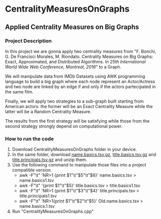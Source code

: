 # CentralityMeasuresOnGraphs

## Applied Centrality Measures on Big Graphs

### Project Description 

In this project we are gonna apply two centrality measures from "F. Bonchi, G. De Francisci Morales, M. Riondato. Centrality Measures on Big Graphs: Exact, Approximated, and Distributed Algorithms. In *25th International World Wide Web Conference, Montreal, 2016*" to a Graph.

We will manipulate data from IMDb Datasets using AWK programming language to build a big graph where each node represent an Actor/Actress and two node are linked by an edge if and only if the actors partecipated in the same film.

Finally, we will apply two strategies to a sub-graph built starting from American actors: the former will be an Exact Centrality Measure while the latter will be a Random Centrality Measure.

The results from the first strategy will be satisfying while those from the second strategy strongly depend on computational power.

### How to run the code

1. Download CentralityMeasuresOnGraphs folder in your device.
2. In the same folder, download [name.basics.tsv.gz](https://datasets.imdbws.com/name.basics.tsv.gz), [title.basics.tsv.gz](https://datasets.imdbws.com/title.basics.tsv.gz) and [title.principals.tsv.gz](https://datasets.imdbws.com/title.principals.tsv.gz) and unzip them.
3. Use the following command to manipulate those files into a project compatible version.
    - awk -F"\t" 'NR>1 {print $1"\t"$5"\t"$6}' name.basics.tsv > name.basics1.tsv
    - awk -F"\t" '{print $1"\t"$5}' title.basics.tsv > title.basics1.tsv
    - awk -F"\t" 'NR>1 {print $1"\t"$3"\t"$4}' title.principals.tsv > title.principals1.tsv
    - awk -F"\t" 'NR>1{print $1"\t"$2"\t"$5}' Old.name.basics.tsv > name.basics.1.tsv
3. Run "CentralityMeasuresOnGraphs.cpp"

